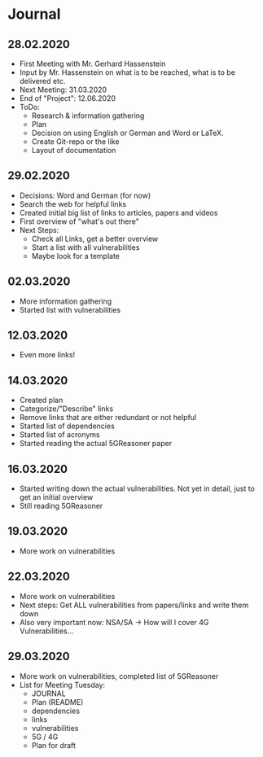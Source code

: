 # Journal
## 28.02.2020
* First Meeting with Mr. Gerhard Hassenstein
* Input by Mr. Hassenstein on what is to be reached, what is to be delivered etc.
* Next Meeting: 31.03.2020
* End of "Project": 12.06.2020
* ToDo:
  * Research & information gathering
  * Plan
  * Decision on using English or German and Word or LaTeX.
  * Create Git-repo or the like
  * Layout of documentation
## 29.02.2020
* Decisions: Word and German (for now)
* Search the web for helpful links
* Created initial big list of links to articles, papers and videos
* First overview of "what's out there"
* Next Steps:
  * Check all Links, get a better overview
  * Start a list with all vulnerabilities
  * Maybe look for a template
## 02.03.2020
* More information gathering
* Started list with vulnerabilities
## 12.03.2020
* Even more links!
## 14.03.2020
* Created plan
* Categorize/"Describe" links
* Remove links that are either redundant or not helpful
* Started list of dependencies
* Started list of acronyms
* Started reading the actual 5GReasoner paper
## 16.03.2020
* Started writing down the actual vulnerabilities. Not yet in detail, just to get an initial overview
* Still reading 5GReasoner
## 19.03.2020
* More work on vulnerabilities
## 22.03.2020
* More work on vulnerabilities
* Next steps: Get ALL vulnerabilities from papers/links and write them down
* Also very important now: NSA/SA -> How will I cover 4G Vulnerabilities...
## 29.03.2020
* More work on vulnerabilities, completed list of 5GReasoner
* List for Meeting Tuesday:
  * JOURNAL
  * Plan (README)
  * dependencies
  * links
  * vulnerabilities
  * 5G / 4G
  * Plan for draft

